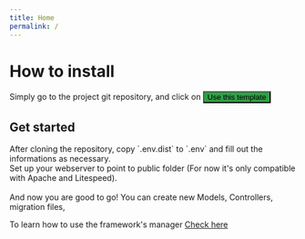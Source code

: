 ```yaml
---
title: Home
permalink: /
---
```


<h1>How to install</h1>
Simply go to the project git repository, and click on <a href="https://github.com/tsukasaroot/Light" target="_blank" rel="noopener noreferrer"><button style="background-color: #2ea043" type="button">Use this template</button></a>

<h2>Get started</h2>
After cloning the repository, copy `.env.dist` to `.env` and fill out the informations as necessary.<br>
Set up your webserver to point to public folder (For now it's only compatible with Apache and Litespeed).<br>
<br>
And now you are good to go! You can create new Models, Controllers, migration files, 

To learn how to use the framework's manager [Check here]()